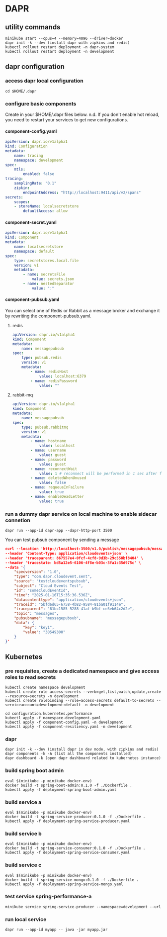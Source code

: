 # DAPR

## utility commands

    minikube start --cpus=4 --memory=4096 --driver=docker
    dapr init -k --dev (install dapr with zipkins and redis)
    kubectl rollout restart deployment -n dapr-system
    kubectl rollout restart deployment -n development

## dapr configuration

### access dapr local configuration

    cd $HOME/.dapr

### configure basic components

Create in your $HOME/.dapr files below.
n.d. If you don't enable hot reload, you need to restart your services to get new configurations.

#### component-config.yaml

```yaml
apiVersion: dapr.io/v1alpha1
kind: Configuration
metadata:
    name: tracing
    namespace: development
spec:
    mtls:
        enabled: false
tracing:
    samplingRate: "0.1"
    zipkin:
        endpointAddress: "http://localhost:9411/api/v2/spans"
secrets:
    scopes:
    - storeName: localsecretstore
        defaultAccess: allow
```

#### component-secret.yaml

```yaml
apiVersion: dapr.io/v1alpha1
kind: Component
metadata:
    name: localsecretstore
    namespace: default
spec:
    type: secretstores.local.file
    version: v1
    metadata:
        - name: secretsFile
            value: secrets.json
        - name: nestedSeparator
            value: ":"
```

#### component-pubsub.yaml

You can select one of Redis or Rabbit as a message broker and exchange it by rewriting the component-pubsub.yaml.

1. redis

    ```yaml
    apiVersion: dapr.io/v1alpha1
    kind: Component
    metadata:
        name: messagepubsub
    spec:
        type: pubsub.redis
        version: v1
        metadata:
            - name: redisHost
                value: localhost:6379
            - name: redisPassword
                value: ""
    ```

2. rabbit-mq

    ```yaml
    apiVersion: dapr.io/v1alpha1
    kind: Component
    metadata:
        name: messagepubsub
    spec:
        type: pubsub.rabbitmq
        version: v1
        metadata:
            - name: hostname
                value: localhost
            - name: username
                value: guest
            - name: password
                value: guest
            - name: reconnectWait
                value: 1 # reconnect will be performed in 1 sec after failure
            - name: deletedWhenUnused
                value: false
            - name: requeueInFailure
                value: true
            - name: enableDeadLetter
                value: true
    ```

### run a dummy dapr service on local machine to enable sidecar connetion

    dapr run --app-id dapr-app --dapr-http-port 3500

You can test pubsub component by sending a message

```json
curl --location 'http://localhost:3500/v1.0/publish/messagepubsub/messages' \
--header 'Content-Type: application/cloudevents+json' \
--header 'traceparent: 867557e4-0fcf-4cf8-9d3b-29c558bf8404' \
--header 'tracestate: bd5a12e5-6106-4f8e-b03c-3fa1c35d975c' \
--data '{
    "specversion": "1.0",
    "type": "com.dapr.cloudevent.sent",
    "source": "testcloudeventspubsub",
    "subject": "Cloud Events Test",
    "id": "someCloudEventId",
    "time": "2025-01-16T15:35:36.536Z",
    "datacontenttype": "application/cloudevents+json",
    "traceid": "5bfd6d65-6758-4b82-9584-81ba01f9114e",
    "traceparent": "81bc1585-5288-41af-b9bf-ce3eb64c2d2e",
    "topic": "messages",
    "pubsubname": "messagepubsub",
    "data": {
        "key": "key1",
        "value": "30549300"
    }
}'
```

## Kubernetes

### pre requisites, create a dedicated namespace and give access roles to read secrets

    kubectl create namespace development
    kubectl create role access-secrets --verb=get,list,watch,update,create --resource=secrets -n development
    kubectl create rolebinding --role=access-secrets default-to-secrets --serviceaccount=development:default -n development

    cd configuration.kubernetes.performance
    kubectl apply -f namespace-development.yaml
    kubectl apply -f component-config.yaml -n development
    kubectl apply -f component-resiliency.yaml -n development

### dapr

    dapr init -k --dev (install dapr in dev mode, with zipkins and redis)
    dapr components -k -A (list all the components installed)
    dapr dashboard -k (open dapr dashboard related to kubernetes instance)

### build spring boot admin

    eval $(minikube -p minikube docker-env)
    docker build -t spring-boot-admin:0.1.0 -f ./Dockerfile .
    kubectl apply -f deployment-spring-boot-admin.yaml

### build service a

    eval $(minikube -p minikube docker-env)
    docker build -t spring-service-producer:0.1.0 -f ./Dockerfile .
    kubectl apply -f deployment-spring-service-producer.yaml

### build service b

    eval $(minikube -p minikube docker-env)
    docker build -t spring-service-consumer:0.1.0 -f ./Dockerfile .
    kubectl apply -f deployment-spring-service-consumer.yaml

### build service c

    eval $(minikube -p minikube docker-env)
    docker build -t spring-service-mongo:0.1.0 -f ./Dockerfile .
    kubectl apply -f deployment-spring-service-mongo.yaml
    
### test service spring-performance-a

    minikube service spring-service-producer --namespace=development --url

### run local service

    dapr run --app-id myapp -- java -jar myapp.jar
